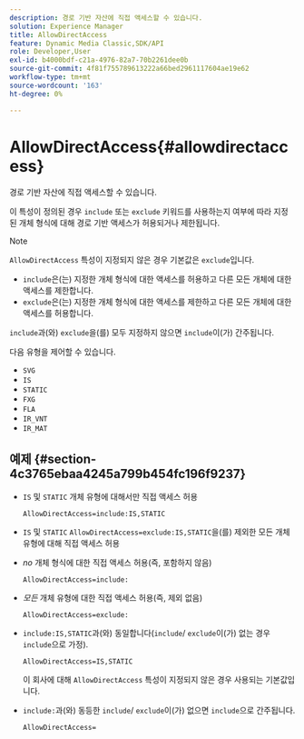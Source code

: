 ```yaml
---
description: 경로 기반 자산에 직접 액세스할 수 있습니다.
solution: Experience Manager
title: AllowDirectAccess
feature: Dynamic Media Classic,SDK/API
role: Developer,User
exl-id: b4000bdf-c21a-4976-82a7-70b2261dee0b
source-git-commit: 4f81f755789613222a66bed2961117604ae19e62
workflow-type: tm+mt
source-wordcount: '163'
ht-degree: 0%

---
```


# AllowDirectAccess{#allowdirectaccess}

경로 기반 자산에 직접 액세스할 수 있습니다.

이 특성이 정의된 경우 `include` 또는 `exclude` 키워드를 사용하는지 여부에 따라 지정된 개체 형식에 대해 경로 기반 액세스가 허용되거나 제한됩니다.

>[!NOTE]
>
>`AllowDirectAccess` 특성이 지정되지 않은 경우 기본값은 `exclude`입니다.

* `include`은(는) 지정한 개체 형식에 대한 액세스를 허용하고 다른 모든 개체에 대한 액세스를 제한합니다.
* `exclude`은(는) 지정한 개체 형식에 대한 액세스를 제한하고 다른 모든 개체에 대한 액세스를 허용합니다.

`include`과(와) `exclude`을(를) 모두 지정하지 않으면 `include`이(가) 간주됩니다.

다음 유형을 제어할 수 있습니다.

* `SVG`
* `IS`
* `STATIC`
* `FXG`
* `FLA`
* `IR_VNT`
* `IR_MAT`

## 예제 {#section-4c3765ebaa4245a799b454fc196f9237}

* `IS` 및 `STATIC` 개체 유형에 대해서만 직접 액세스 허용

  `AllowDirectAccess=include:IS,STATIC`

* `IS` 및 `STATIC` `AllowDirectAccess=exclude:IS,STATIC`을(를) 제외한 모든 개체 유형에 대해 직접 액세스 허용

* *no* 개체 형식에 대한 직접 액세스 허용(즉, 포함하지 않음)

  `AllowDirectAccess=include:`

* *모든* 개체 유형에 대한 직접 액세스 허용(즉, 제외 없음)

  `AllowDirectAccess=exclude:`

* `include:IS,STATIC`과(와) 동일합니다(`include`/ `exclude`이(가) 없는 경우 `include`으로 가정).

  `AllowDirectAccess=IS,STATIC`

  이 회사에 대해 `AllowDirectAccess` 특성이 지정되지 않은 경우 사용되는 기본값입니다.

* `include:`과(와) 동등한 `include`/ `exclude`이(가) 없으면 `include`으로 간주됩니다.

  `AllowDirectAccess=`
